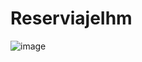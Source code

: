 # ReserviajeIhm

![image](https://github.com/user-attachments/assets/5ba4beec-efe1-4fbb-ba3e-ccb7904de0aa)


